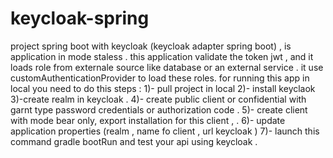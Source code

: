 # keycloak-spring
project spring boot with keycloak (keycloak adapter spring boot) , is application in mode staless .
this application  validate the token jwt , and it loads role from externale source like database or an external service .
it use customAuthenticationProvider to load these roles.
for running this app in local you need to do this steps :
1)- pull project in local 
2)- install keyclaok
3)-create realm in keycloak .
4)- create public client  or confidential with garnt type  password credentials or authorization code  .
5)- create client with mode bear only, export installation for this client ,  .
6)-  update application properties (realm , name fo client , url keycloak )
7)- launch this command gradle bootRun and test your api using keycloak .

